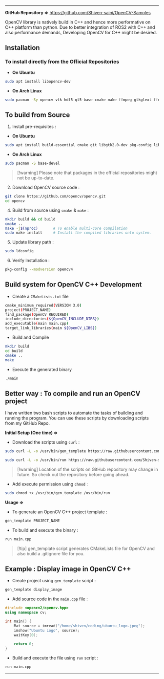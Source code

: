 
---

**GitHub Repository =>** https://github.com/Shiven-saini/OpenCV-Samples

OpenCV library is natively build in C++ and hence more performative on C++ platform than python. Due to better integration of ROS2 with C++ and also performance demands, Developing OpenCV for C++ might be desired.

## Installation

### To install directly from the Official Repositories

- **On Ubuntu**
```bash
sudo apt install libopencv-dev
```

- **On Arch Linux**
```bash
sudo pacman -Sy opencv vtk hdf5 qt5-base cmake make ffmpeg gtkglext ffmpeg libjpeg-turbo libtiff
```

## To build from Source

1. Install pre-requisites : 

- **On Ubuntu**
```bash
sudo apt install build-essential cmake git libgtk2.0-dev pkg-config libavcodec-dev libavformat-dev libswscale-dev
```

- **On Arch Linux**
```bash
sudo pacman -S base-devel 
```

> [!warning] Please note that packages in the official repositories might not be up-to-date.

2. Download OpenCV source code : 
```bash
git clone https://github.com/opencv/opencv.git
cd opencv
```

4. Build from source using `cmake` & `make` :
```bash
mkdir build && cd build
cmake ..
make -j$(nproc)       # To enable multi-core compilation
sudo make install     # Install the compiled libraries onto system.
```

5. Update library path :
```bash
sudo ldconfig
```

6. Verify Installation :
```bash
pkg-config --modversion opencv4
```


## Build system for OpenCV C++ Development

- Create a `CMakeLists.txt` file
```bash
cmake_minimum_required(VERSION 3.0)
project(PROJECT_NAME)
find_package(OpenCV REQUIRED)
include_directories(${OpenCV_INCLUDE_DIRS})
add_executable(main main.cpp)
target_link_libraries(main ${OpenCV_LIBS})
```

- Build and Compile
```bash
mkdir build
cd build
cmake ..
make
```

- Execute the generated binary
```bash
./main
```


## Better way : To compile and run an OpenCV project

I have written two bash scripts to automate the tasks of building and running the program. You can use these scripts by downloading scripts from my GitHub Repo.

**Initial Setup (One time) =>**
  
  - Download the scripts using `curl` :

  ```bash
  sudo curl -L -o /usr/bin/gen_template https://raw.githubusercontent.com/Shiven-saini/OpenCV-Samples/main/cpp_specific/scripts/gen_template.sh

sudo curl -L -o /usr/bin/run https://raw.githubusercontent.com/Shiven-saini/OpenCV-Samples/main/cpp_specific/scripts/run.sh
```

> [!warning] Location of the scripts on GitHub repository may change in future. So check out the repository before going ahead.

- Add execute permission using `chmod` : 

```bash
sudo chmod +x /usr/bin/gen_template /usr/bin/run
```

**Usage =>**

- To generate an OpenCV C++ project template :
```bash
gen_template PROJECT_NAME
```

- To build and execute the binary :
```bash
run main.cpp
```

> [!tip] gen_template script generates CMakeLists file for OpenCV and also build a .gitignore file for you.

## Example : Display image in OpenCV C++

- Create project using `gen_template` script :
```bash
gen_template display_image
```

- Add source code in the `main.cpp` file :
```cpp
#include <opencv2/opencv.hpp>
using namespace cv;

int main() {
    Mat source = imread("/home/shiven/coding/ubuntu_logo.jpeg");
    imshow("Ubuntu Logo", source);
    waitKey(0);
    
    return 0;
}
```

- Build and execute the file using `run` script :
```bash
run main.cpp
```

---
